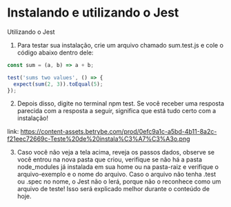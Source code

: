 # Instalando e utilizando o Jest

Utilizando o Jest

1. Para testar sua instalação, crie um arquivo chamado sum.test.js e cole o código abaixo dentro dele:

```Javascript
const sum = (a, b) => a + b;

test('sums two values', () => {
  expect(sum(2, 3)).toEqual(5);
});
```

2. Depois disso, digite no terminal npm test. Se você receber uma resposta parecida com a resposta a seguir, significa que está tudo certo com a instalação!

link: https://content-assets.betrybe.com/prod/0efc9a1c-a5bd-4b11-8a2c-f21eec72669c-Teste%20de%20instala%C3%A7%C3%A3o.png

3. Caso você não veja a tela acima, reveja os passos dados, observe se você entrou na nova pasta que criou, verifique se não há a pasta node_modules já instalada em sua home ou na pasta-raiz e verifique o arquivo-exemplo e o nome do arquivo. Caso o arquivo não tenha .test ou .spec no nome, o Jest não o lerá, porque não o reconhece como um arquivo de teste! Isso será explicado melhor durante o conteúdo de hoje.
